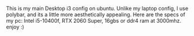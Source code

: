 This is my main Desktop i3 config on ubuntu. Unlike my laptop config, I use polybar, and its a little more aesthetically appealing. Here are the specs of my pc: Intel i5-10400f, RTX 2060 Super, 16gbs or ddr4 ram at 3000mhz. enjoy :)
